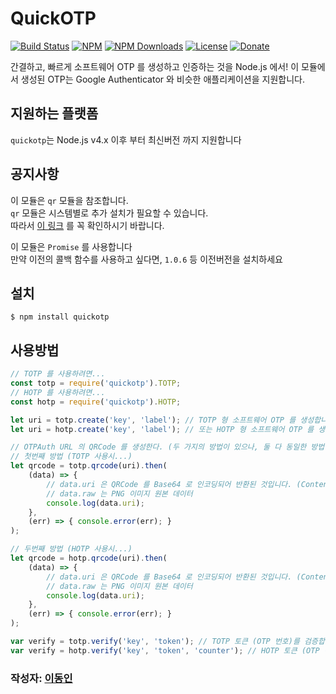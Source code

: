 # QuickOTP

[![Build Status](https://travis-ci.org/donginl/quickotp.svg?branch=master)](https://travis-ci.org/donginl/quickotp)
[![NPM](https://img.shields.io/npm/v/quickotp.svg)](https://npmjs.org/package/quickotp)
[![NPM Downloads](https://img.shields.io/npm/dm/quickotp.svg)](https://npmjs.org/package/quickotp)
[![License](https://img.shields.io/badge/license-MIT-yellow.svg)](https://github.com/donginl/quickotp/blob/master/LICENSE)
[![Donate](https://img.shields.io/gratipay/donginl.svg)](https://gratipay.com/donginl)

간결하고, 빠르게 소프트웨어 OTP 를 생성하고 인증하는 것을 Node.js 에서!
이 모듈에서 생성된 OTP는 Google Authenticator 와 비슷한 애플리케이션을 지원합니다.

## 지원하는 플랫폼
`quickotp`는 Node.js v4.x 이후 부터 최신버전 까지 지원합니다

## 공지사항
이 모듈은 `qr` 모듈을 참조합니다.<br>
`qr` 모듈은 시스템별로 추가 설치가 필요할 수 있습니다.<br>
따라서 [이 링크](https://www.npmjs.com/package/qr) 를 꼭 확인하시기 바랍니다.

이 모듈은 `Promise` 를 사용합니다<br>
만약 이전의 콜백 함수를 사용하고 싶다면, `1.0.6` 등 이전버전을 설치하세요

## 설치
```
$ npm install quickotp
```

## 사용방법

```js
// TOTP 를 사용하려면...
const totp = require('quickotp').TOTP;
// HOTP 를 사용하려면...
const hotp = require('quickotp').HOTP;

let uri = totp.create('key', 'label'); // TOTP 형 소프트웨어 OTP 를 생성합니다! ("otpauth" 스키마를 지닌 URL 이 반환됩니다)
let uri = hotp.create('key', 'label'); // 또는 HOTP 형 소프트웨어 OTP 를 생성합니다! ("otpauth" 스키마를 지닌 URL 이 반환됩니다)

// OTPAuth URL 의 QRCode 를 생성한다. (두 가지의 방법이 있으나, 둘 다 동일한 방법이다.)
// 첫번째 방법 (TOTP 사용시...)
let qrcode = totp.qrcode(uri).then(
    (data) => { 
        // data.uri 은 QRCode 를 Base64 로 인코딩되어 반환된 것입니다. (Content-Type: image/png)
        // data.raw 는 PNG 이미지 원본 데이터
        console.log(data.uri); 
    },
    (err) => { console.error(err); }
);

// 두번째 방법 (HOTP 사용시...)
let qrcode = hotp.qrcode(uri).then(
    (data) => { 
        // data.uri 은 QRCode 를 Base64 로 인코딩되어 반환된 것입니다. (Content-Type: image/png)
        // data.raw 는 PNG 이미지 원본 데이터
        console.log(data.uri); 
    },
    (err) => { console.error(err); }
);

var verify = totp.verify('key', 'token'); // TOTP 토큰 (OTP 번호)를 검증합니다. (만약 정상이라면 true 를 반환, 아니라면 false 를 반환합니다)
var verify = hotp.verify('key', 'token', 'counter'); // HOTP 토큰 (OTP 번호)를 검증합니다. (만약 정상이라면 true 를 반환, 아니라면 false 를 반환합니다)
```

### 작성자: [이동인](https://github.com/donginl)
